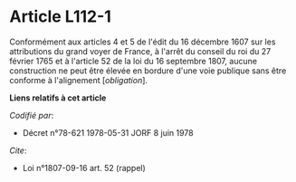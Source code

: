 # Article L112-1

Conformément aux articles 4 et 5 de l'édit du 16 décembre 1607 sur les attributions du grand voyer de France, à l'arrêt du
conseil du roi du 27 février 1765 et à l'article 52 de la loi du 16 septembre 1807, aucune construction ne peut être élevée
en bordure d'une voie publique sans être conforme à l'alignement [*obligation*].

**Liens relatifs à cet article**

_Codifié par_:

  - Décret n°78-621 1978-05-31 JORF 8 juin 1978

_Cite_:

  - Loi n°1807-09-16 art. 52 (rappel)
